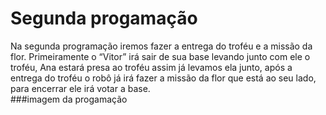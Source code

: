 # Segunda progamação
Na segunda programação iremos fazer a entrega do troféu e a missão da flor.
Primeiramente o “Vitor” irá sair de sua base levando junto com ele o troféu, Ana estará presa ao troféu assim já levamos ela junto, 
após a entrega do troféu o robô já irá fazer a missão da flor que está ao seu lado, para encerrar ele irá votar a base.  
###imagem da progamação
